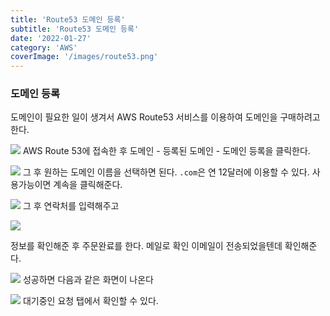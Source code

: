 ```yaml
---
title: 'Route53 도메인 등록'
subtitle: 'Route53 도메인 등록'
date: '2022-01-27'
category: 'AWS'
coverImage: '/images/route53.png'
---
```


### 도메인 등록

도메인이 필요한 일이 생겨서 AWS Route53 서비스를 이용하여 도메인을 구매하려고 한다.

![](https://images.velog.io/images/hojin9622/post/37842eb6-1659-4ec1-be61-64163b124b0f/image.png)
AWS Route 53에 접속한 후 도메인 - 등록된 도메인 - 도메인 등록을 클릭한다.

![](https://images.velog.io/images/hojin9622/post/fd0b2175-cd8d-4853-b627-ab4630b558f4/image.png)
그 후 원하는 도메인 이름을 선택하면 된다.
`.com`은 연 12달러에 이용할 수 있다.
사용가능이면 계속을 클릭해준다.

![](https://images.velog.io/images/hojin9622/post/6fd12b8c-9c34-4e63-a500-266413b02dda/image.png)
그 후 연락처를 입력해주고

![](https://images.velog.io/images/hojin9622/post/24deb502-50b1-4708-981e-cce566165b87/Screen%20Shot%202022-01-27%20at%2010.23.27%20PM.png)

정보를 확인해준 후 주문완료를 한다.
메일로 확인 이메일이 전송되었을텐데 확인해준다.

![](https://images.velog.io/images/hojin9622/post/9be55206-8475-4890-9b2e-2513cb8578c2/image.png)
성공하면 다음과 같은 화면이 나온다

![](https://images.velog.io/images/hojin9622/post/705db52f-7e9a-42c2-af38-ebc01b446e5a/image.png)
대기중인 요청 탭에서 확인할 수 있다.
